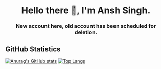 <h1 align="center"> Hello there 👋, I'm Ansh Singh.</h1>

<h3 align="center"> New account here, old account has been scheduled for deletion.</h3>

## GitHub Statistics
[![Anurag's GitHub stats](https://github-readme-stats.vercel.app/api?username=invinciblevenom&count_private=true&show_icons=true&theme=codeSTACKr)](https://github.com/anuraghazra/github-readme-stats)
[![Top Langs](https://github-readme-stats.vercel.app/api/top-langs/?username=invinciblevenom&layout=compact&theme=codeSTACKr&count_private=true)](https://github.com/anuraghazra/github-readme-stats)


